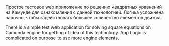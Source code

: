 Простое тестовое web приложение по решению квадратных уравнений на Камунде для ознакомления с данной технологией.
Логика усложнена нарочно, чтобы задействовать большее количество элементов движка.

There is a simple test web application for solving square equations on Camunda engine for getting of idea of this technology.
App Logic is complicated on purpose to use more engine elements.